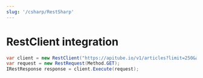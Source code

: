 ```yaml
---
slug: '/csharp/RestSharp'
---
```


# RestClient integration

```cs
var client = new RestClient("https://apitube.io/v1/articles?limit=250&api_key=YOUR_API_KEY");
var request = new RestRequest(Method.GET);
IRestResponse response = client.Execute(request);
```
